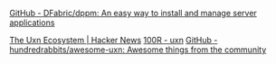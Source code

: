 
[GitHub - DFabric/dppm: An easy way to install and manage server applications](https://github.com/DFabric/dppm)

[The Uxn Ecosystem | Hacker News](https://news.ycombinator.com/item?id=36734445)
[100R - uxn](https://100r.co/site/uxn.html)
[GitHub - hundredrabbits/awesome-uxn: Awesome things from the community](https://github.com/hundredrabbits/awesome-uxn)
